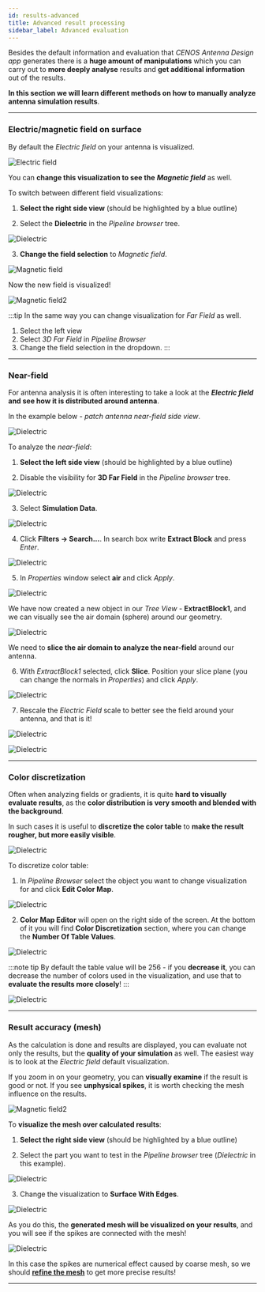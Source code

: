 ```yaml
---
id: results-advanced
title: Advanced result processing
sidebar_label: Advanced evaluation
---
```


Besides the default information and evaluation that *CENOS Antenna Design app* generates there is a **huge amount of manipulations** which you can carry out to **more deeply analyse** results and **get additional information** out of the results.

**In this section we will learn different methods on how to manually analyze antenna simulation results**.

---

### Electric/magnetic field on surface

By default the *Electric field* on your antenna is visualized.

<p align="center">

![Electric field](assets/results/30.png)

</p>

You can **change this visualization to see the** ***Magnetic field*** as well.

To switch between different field visualizations:

1. **Select the right side view** (should  be highlighted by a blue outline)

2. Select the **Dielectric** in the *Pipeline browser* tree.

<p align="center">

![Dielectric](assets/results/11.png)

</p>

3. **Change the field selection** to *Magnetic field*.

<p align="center">

![Magnetic field](assets/results/12.png)

</p>

Now the new field is visualized!

<p align="center">

![Magnetic field2](assets/results/13.png)

</p>

:::tip
In the same way you can change visualization for *Far Field* as well.
1. Select the left view
2. Select *3D Far Field* in *Pipeline Browser*
3. Change the field selection in the dropdown.
:::

---

### Near-field

For antenna analysis it is often interesting to take a look at the ***Electric field*** **and see how it is distributed around antenna**.

In the example below - *patch antenna near-field side view*.

<p align="center">

![Dielectric](assets/results/25.png)

</p>

To analyze the *near-field*:

1. **Select the left side view** (should  be highlighted by a blue outline)

2. Disable the visibility for **3D Far Field** in the *Pipeline browser* tree.

<p align="center">

![Dielectric](assets/results/17.png)

</p>

3. Select **Simulation Data**.

<p align="center">

![Dielectric](assets/results/18.png)

</p>

4. Click **Filters → Search...**. In search box write **Extract Block** and press *Enter*.

<p align="center">

![Dielectric](assets/results/19.png)

</p>

5. In *Properties* window select **air** and click *Apply*.

<p align="center">

![Dielectric](assets/results/20.png)

</p>

We have now created a new object in our *Tree View* - **ExtractBlock1**, and we can visually see the air domain (sphere) around our geometry.

<p align="center">

![Dielectric](assets/results/21.png)

</p>

We need to **slice the air domain to analyze the near-field** around our antenna.

6. With *ExtractBlock1* selected, click **Slice**. Position your slice plane (you can change the normals in *Properties*) and click *Apply*.

<p align="center">

![Dielectric](assets/results/22.png)

</p>

7. Rescale the *Electric Field* scale to better see the field around your antenna, and that is it!

<p align="center">

![Dielectric](assets/results/23.png)

</p>

<p align="center">

![Dielectric](assets/results/24.png)

</p>

---

### Color discretization

Often when analyzing fields or gradients, it is quite **hard to visually evaluate results**, as the **color distribution is very smooth and blended with the background**.

In such cases it is useful to **discretize the color table** to **make the result rougher, but more easily visible**.

<p align="center">

![Dielectric](assets/results/26.png)

</p>

To discretize color table:

1. In *Pipeline Browser* select the object you want to change visualization for and click **Edit Color Map**.

<p align="center">

![Dielectric](assets/results/27.png)

</p>

2. **Color Map Editor** will open on the right side of the screen. At the bottom of it you will find **Color Discretization** section, where you can change the **Number Of Table Values**.

<p align="center">

![Dielectric](assets/results/28.png)

</p>

:::note tip
By default the table value will be 256 - if you **decrease it**, you can decrease the number of colors used in the visualization, and use that to **evaluate the results more closely**!
:::

<p align="center">

![Dielectric](assets/results/29.png)

</p>

---

### Result accuracy (mesh)

As the calculation is done and results are displayed, you can evaluate not only the results, but the **quality of your simulation** as well. The easiest way is to look at the *Electric field* default visualization.

If you zoom in on your geometry, you can **visually examine** if the result is good or not. If you see **unphysical spikes**, it is worth checking the mesh influence on the results.

<p align="center">

![Magnetic field2](assets/results/14.png)

</p>

To **visualize the mesh over calculated results**:

1. **Select the right side view** (should  be highlighted by a blue outline)

2. Select the part you want to test in the *Pipeline browser* tree (*Dielectric* in this example).

<p align="center">

![Dielectric](assets/results/11.png)

</p>

3. Change the visualization to **Surface With Edges**.

<p align="center">

![Dielectric](assets/results/15.png)

</p>

As you do this, the **generated mesh will be visualized on your results**, and you will see if the spikes are connected with the mesh!

<p align="center">

![Dielectric](assets/results/16.png)

</p>

In this case the spikes are numerical effect caused by coarse mesh, so we should **[refine the mesh](geometry-meshing#patch-meshing)** to get more precise results!

---
